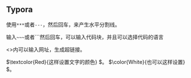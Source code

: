 ## Typora

使用`***`或者`---`，然后回车，来产生水平分割线。

输入`~~~`或者```然后回车，可以输入代码块，并且可以选择代码的语言

<>内可以输入网址，生成超链接。

$\textcolor{Red}{这样设置文字的颜色} $。 $\color{White}{也可以这样设置} $。

